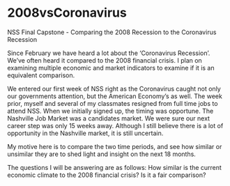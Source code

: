 # 2008vsCoronavirus

NSS Final Capstone - Comparing the 2008 Recession to the Coronavirus Recession

Since February we have heard a lot about the ‘Coronavirus Recession’. We’ve often heard it compared to the 2008 financial crisis. I plan on examining multiple economic and market indicators to examine if it is an equivalent comparison.

We entered our first week of NSS right as the Coronavirus caught not only our governments attention, but the American Economy’s as well. The week prior, myself and several of my classmates resigned from full time jobs to attend NSS. When we initially signed up, the timing was opportune. The Nashville Job Market was a candidates market. We were sure our next career step was only 15 weeks away. Although I still believe there is a lot of opportunity in the Nashville market, it is still uncertain.

My motive here is to compare the two time periods, and see how similar or unsimilar they are to shed light and insight on the next 18 months.

The questions I will be answering are as follows:
How similar is the current economic climate to the 2008 financial crisis?
Is it a fair comparison?
